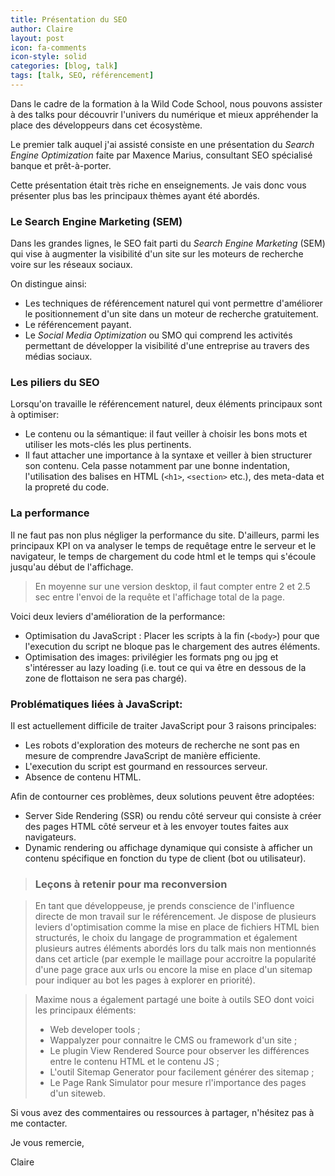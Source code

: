 ```yaml
---
title: Présentation du SEO
author: Claire
layout: post
icon: fa-comments
icon-style: solid
categories: [blog, talk]
tags: [talk, SEO, référencement]
---
```


Dans le cadre de la formation à la Wild Code School, nous pouvons assister à des talks pour découvrir l'univers du numérique et mieux appréhender la place des développeurs dans cet écosystème. 

Le premier talk auquel j'ai assisté consiste en une présentation du *Search Engine Optimization* faite par Maxence Marius, consultant SEO spécialisé banque et prêt-à-porter.

Cette présentation était très riche en enseignements. Je vais donc vous présenter plus bas les principaux thèmes ayant été abordés.

### Le Search Engine Marketing (SEM)

Dans les grandes lignes, le SEO fait parti du *Search Engine Marketing* (SEM) qui vise à augmenter la visibilité d'un site sur les moteurs de recherche voire sur les réseaux sociaux.

On distingue ainsi: 

* Les techniques de référencement naturel qui vont permettre d'améliorer le positionnement d'un site dans un moteur de recherche gratuitement. 
* Le référencement payant.
* Le *Social Media Optimization* ou SMO qui comprend les activités permettant de développer la visibilité d'une entreprise au travers des médias sociaux. 


### Les piliers du SEO

Lorsqu'on travaille le référencement naturel, deux éléments principaux sont à optimiser:

* Le contenu ou la sémantique: il faut veiller à choisir les bons mots et utiliser les mots-clés les plus pertinents. 
* Il faut attacher une importance à la syntaxe et veiller à bien structurer son contenu. Cela passe notamment par une bonne indentation, l'utilisation des balises en HTML (`<h1>`, `<section>` etc.), des meta-data et la propreté du code. 

### La performance

Il ne faut pas non plus négliger la performance du site. D'ailleurs, parmi les principaux KPI on va analyser le temps de requêtage entre le serveur et le navigateur, le temps de chargement du code html et le temps qui s'écoule jusqu'au début de l'affichage. 

> En moyenne sur une version desktop, il faut compter entre 2 et 2.5 sec entre l'envoi de la requête et l'affichage total de la page.

Voici deux leviers d'amélioration de la performance:

* Optimisation du JavaScript : Placer les scripts à la fin (`<body>`) pour que l'execution du script ne bloque pas le chargement des autres éléments.
* Optimisation des images: privilégier les formats png ou jpg et s'intéresser au lazy loading (i.e. tout ce qui va être en dessous de la zone de flottaison ne sera pas chargé).

### Problématiques liées à JavaScript: 

Il est actuellement difficile de traiter JavaScript pour 3 raisons principales:

* Les robots d'exploration des moteurs de recherche ne sont pas en mesure de comprendre JavaScript de manière efficiente.
* L'execution du script est gourmand en ressources serveur. 
* Absence de contenu HTML.

Afin de contourner ces problèmes, deux solutions peuvent être adoptées:

* Server Side Rendering (SSR) ou rendu côté serveur qui consiste à créer des pages HTML côté serveur et à les envoyer toutes faites aux navigateurs.
* Dynamic rendering ou affichage dynamique qui consiste à afficher un contenu spécifique en fonction du type de client (bot ou utilisateur).


> ### Leçons à retenir pour ma reconversion

> En tant que développeuse, je prends conscience de l'influence directe de mon travail sur le référencement. Je dispose de plusieurs leviers d'optimisation comme la mise en place de fichiers HTML bien structurés, le choix du langage de programmation et également plusieurs autres éléments abordés lors du talk mais non mentionnés dans cet article (par exemple le maillage pour accroitre la popularité d'une page grace aux urls ou encore la mise en place d'un sitemap pour indiquer au bot les pages à explorer en priorité).

>Maxime nous a également partagé une boite à outils SEO dont voici les principaux éléments:
>* Web developer tools ;
>* Wappalyzer pour connaitre le CMS ou framework d'un site ;
>* Le plugin View Rendered Source pour observer les différences entre le contenu HTML et le contenu JS ;
>* L'outil Sitemap Generator pour facilement générer des sitemap ;
>* Le Page Rank Simulator pour mesure rl'importance des pages d'un siteweb.

Si vous avez des commentaires ou ressources à partager, n'hésitez pas à me contacter. 

Je vous remercie,

Claire